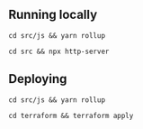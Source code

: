 ## Running locally
`cd src/js && yarn rollup`

`cd src && npx http-server`

## Deploying
`cd src/js && yarn rollup`

`cd terraform && terraform apply`
